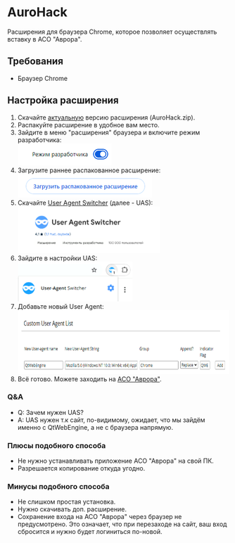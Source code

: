 # AuroHack
Расширения для браузера Chrome, которое позволяет осуществлять вставку в АСО "Аврора".

## Требования
- Браузер Chrome

## Настройка расширения
1) Скачайте [актуальную](https://github.com/liner-exe/AuroHack/releases/latest) версию расширения (AuroHack.zip).
2) Распакуйте расширение в удобное вам место.
3) Зайдите в меню "расширения" браузера и включите режим разработчика:<br><img src='./assets/1_developer_mode.png' alt='developer mode'>
4) Загрузите раннее распакованное расширение:<br><img src='./assets/2_upload_extension.png' alt='upload extension'>
5) Скачайте [User Agent Switcher](https://chromewebstore.google.com/detail/user-agent-switcher/kchfmpdcejfkipopnolndinkeoipnoia) (далее - UAS):<br><img src='./assets/3_install_uas.png' width=323 height=106 alt='install uas'>
6) Зайдите в настройки UAS:<br><img src='./assets/4_setting_it_up.png' width=260 height=90 alt='setting it up'>
7) Добавьте новый User Agent:<br><img src='./assets/5_add_new_user_agent.png' width=697 height=145 alt='add new user agent'>
8) Всё готово. Можете заходить на [АСО "Аврора"](https://mirea.aco-avrora.ru/student/).

### Q&A
- Q: Зачем нужен UAS?
- A: UAS нужен т.к сайт, по-видимому, ожидает, что мы зайдём именно с QtWebEngine, а не с браузера напрямую.

### Плюсы подобного способа
- Не нужно устанавливать приложение АСО "Аврора" на свой ПК.
- Разрешается копирование откуда угодно.

### Минусы подобного способа
- Не слишком простая установка.
- Нужно скачивать доп. расширение.
- Сохранение входа на АСО "Аврора" через браузер не предусмотрено. Это означает, что при перезаходе на сайт, ваш вход сбросится и нужно будет логиниться по-новой. 
